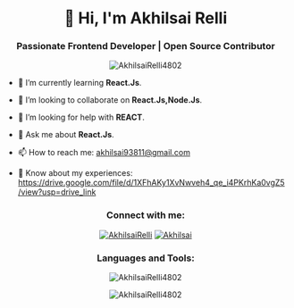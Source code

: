 <h1 align="center">👋 Hi, I'm Akhilsai Relli</h1>
<h3 align="center">Passionate Frontend Developer | Open Source Contributor</h3>

<p align="center"> <img src="https://komarev.com/ghpvc/?username=AkhilsaiRelli4802&label=Profile%20views&color=0e75b6&style=flat-square" alt="AkhilsaiRelli4802" /> </p>

- 🌱 I’m currently learning **React.Js**.

- 👯 I’m looking to collaborate on **React.Js,Node.Js**.

- 🤝 I’m looking for help with **REACT**.

- 💬 Ask me about **React.Js**.

- 📫 How to reach me: akhilsai93811@gmail.com

- 📄 Know about my experiences: https://drive.google.com/file/d/1XFhAKy1XvNwveh4_qe_i4PKrhKa0vgZ5/view?usp=drive_link
<h3 align="center">Connect with me:</h3>
<p align="center">
  <a href="linkedin.com/in/akhilsai-relli" target="_blank"><img src="https://img.shields.io/badge/-LinkedIn-blue?style=flat-square&logo=Linkedin&logoColor=white" alt="AkhilsaiRelli" /></a>
  <a href="https://www.instagram.com/mr._introvert_00?igsh=MWl0NDFsYjB1bzhxaw==" target="_blank"><img src="https://img.shields.io/badge/-Instagram-purple?style=flat-square&logo=Instagram&logoColor=white" alt="Akhilsai" /></a>
</p>

<h3 align="center">Languages and Tools:</h3>
<p align="center"> 
<!-- Add icons for the languages and tools you use -->
</p>

<p align="center"><img src="https://github-readme-stats.vercel.app/api/top-langs/?username=AkhilsaiRelli4802&layout=compact&langs_count=8&theme=radical" alt="AkhilsaiRelli4802" /></p>

<p align="center"><img src="https://github-readme-stats.vercel.app/api?username=AkhilsaiRelli4802&show_icons=true&theme=radical" alt="AkhilsaiRelli4802" /></p>
